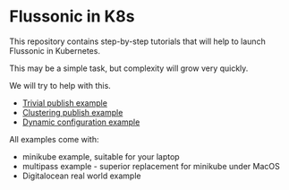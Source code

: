 Flussonic in K8s
================


This repository contains step-by-step tutorials that will help to launch
Flussonic in Kubernetes.

This may be a simple task, but complexity will grow very quickly.

We will try to help with this.

* [Trivial publish example](tutorial/01-publish/README.md)
* [Clustering publish example](tutorial/02-load-balance/README.md)
* [Dynamic configuration example](tutorial/03-dynamic/README.md)

All examples come with:

* minikube example, suitable for your laptop
* multipass example - superior replacement for minikube under MacOS
* Digitalocean real world example
